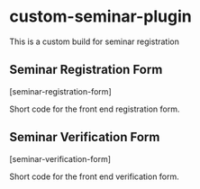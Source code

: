 # custom-seminar-plugin
This is a custom build for seminar registration 

<h2> Seminar Registration Form </h2>
[seminar-registration-form]

Short code for the front end registration form.

<h2> Seminar Verification Form </h2>
[seminar-verification-form]

Short code for the front end verification form.
